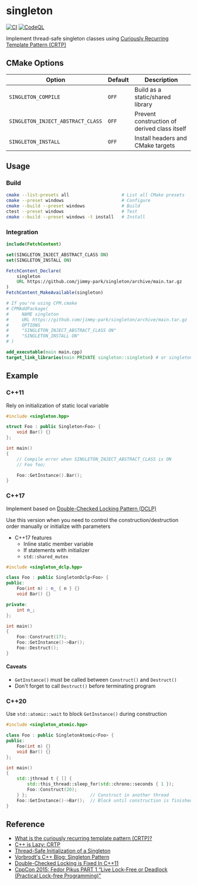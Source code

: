 # singleton

[![CI](https://github.com/jimmy-park/singleton/actions/workflows/ci.yaml/badge.svg)](https://github.com/jimmy-park/singleton/actions/workflows/ci.yaml)
[![CodeQL](https://github.com/jimmy-park/singleton/actions/workflows/codeql.yaml/badge.svg)](https://github.com/jimmy-park/singleton/actions/workflows/codeql.yaml)

Implement thread-safe singleton classes using [Curiously Recurring Template Pattern (CRTP)](https://en.wikipedia.org/wiki/Curiously_recurring_template_pattern)

## CMake Options

| Option                            | Default | Description                                  |
| --------------------------------- | ------- | -------------------------------------------- |
| `SINGLETON_COMPILE`               | `OFF`   | Build as a static/shared library             |
| `SINGLETON_INJECT_ABSTRACT_CLASS` | `OFF`   | Prevent construction of derived class itself |
| `SINGLETON_INSTALL`               | `OFF`   | Install headers and CMake targets            |

## Usage

### Build

```sh
cmake --list-presets all                    # List all CMake presets
cmake --preset windows                      # Configure
cmake --build --preset windows              # Build
ctest --preset windows                      # Test
cmake --build --preset windows -t install   # Install
```

### Integration

```CMake
include(FetchContent)

set(SINGLETON_INJECT_ABSTRACT_CLASS ON)
set(SINGLETON_INSTALL ON)

FetchContent_Declare(
    singleton
    URL https://github.com/jimmy-park/singleton/archive/main.tar.gz
)
FetchContent_MakeAvailable(singleton)

# If you're using CPM.cmake
# CPMAddPackage(
#     NAME singleton
#     URL https://github.com/jimmy-park/singleton/archive/main.tar.gz
#     OPTIONS
#     "SINGLETON_INJECT_ABSTRACT_CLASS ON"
#     "SINGLETON_INSTALL ON"
# )

add_executable(main main.cpp)
target_link_libraries(main PRIVATE singleton::singleton) # or singleton::singleton-dclp
```

## Example

### C++11

Rely on initialization of static local variable

```cpp
#include <singleton.hpp>

struct Foo : public Singleton<Foo> {
    void Bar() {}
};

int main()
{
    // Compile error when SINGLETON_INJECT_ABSTRACT_CLASS is ON
    // Foo foo;

    Foo::GetInstance().Bar();
}
```

### C++17

Implement based on [Double-Checked Locking Pattern (DCLP)](https://en.wikipedia.org/wiki/Double-checked_locking)

Use this version when you need to control the construction/destruction order manually or initialize with parameters

- C++17 features
  - Inline static member variable
  - If statements with initializer
  - `std::shared_mutex`

```cpp
#include <singleton_dclp.hpp>

class Foo : public SingletonDclp<Foo> {
public:
    Foo(int n) : n_ { n } {}
    void Bar() {}

private:
    int n_;
};

int main()
{
    Foo::Construct(17);
    Foo::GetInstance()->Bar();
    Foo::Destruct();
}
```

#### Caveats

- `GetInstance()` must be called between `Construct()` and `Destruct()`
- Don't forget to call `Destruct()` before terminating program

### C++20

Use `std::atomic::wait` to block `GetInstance()` during construction

```cpp
#include <singleton_atomic.hpp>

class Foo : public SingletonAtomic<Foo> {
public:
    Foo(int n) {}
    void Bar() {}
};

int main()
{
    std::jthread t { [] {
        std::this_thread::sleep_for(std::chrono::seconds { 1 });
        Foo::Construct(20);
    } };                        // Construct in another thread
    Foo::GetInstance()->Bar();  // Block until construction is finished
}
```

## Reference

- [What is the curiously recurring template pattern (CRTP)?](https://stackoverflow.com/questions/4173254/what-is-the-curiously-recurring-template-pattern-crtp/4173298#4173298)
- [C++ is Lazy: CRTP](https://www.modernescpp.com/index.php/c-is-still-lazy)
- [Thread-Safe Initialization of a Singleton](https://www.modernescpp.com/index.php/thread-safe-initialization-of-a-singleton)
- [Vorbrodt's C++ Blog: Singleton Pattern](https://vorbrodt.blog/2020/07/10/singleton-pattern/)
- [Double-Checked Locking is Fixed In C++11](https://preshing.com/20130930/double-checked-locking-is-fixed-in-cpp11/)
- [CppCon 2015: Fedor Pikus PART 1 “Live Lock-Free or Deadlock (Practical Lock-free Programming)"](https://www.youtube.com/watch?v=lVBvHbJsg5Y)
